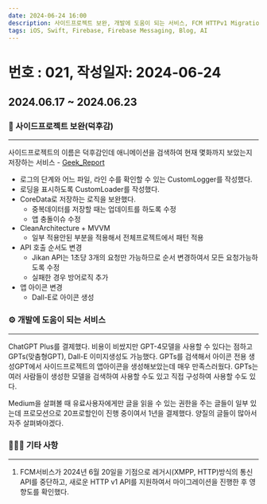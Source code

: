 ```yaml
---
date: 2024-06-24 16:00
description: 사이드프로젝트 보완, 개발에 도움이 되는 서비스, FCM HTTPv1 Migration
tags: iOS, Swift, Firebase, Firebase Messaging, Blog, AI
---
```

# 번호 : 021, 작성일자: 2024-06-24
## 2024.06.17 ~ 2024.06.23
### 🚀 사이드프로젝트 보완(덕후감)
---

사이드프로젝트의 이름은 덕후감인데 애니메이션을 검색하여 현재 몇화까지 보았는지 저장하는 서비스 - [Geek_Report](https://github.com/sookim-1/Geek_Report)

- 로그의 단계와 어느 파일, 라인 수를 확인할 수 있는 CustomLogger를 작성했다.
- 로딩을 표시하도록 CustomLoader를 작성했다.
- CoreData로 저장하는 로직을 보완했다.
    - 중복데이터를 저장할 때는 업데이트를 하도록 수정
    - 앱 충돌이슈 수정
- CleanArchitecture + MVVM
    - 일부 적용안된 부분을 적용해서 전체프로젝트에서 패턴 적용
- API 호출 순서도 변경
    - Jikan API는 1초당 3개의 요청만 가능하므로 순서 변경하여서 모든 요청가능하도록 수정
    - 실패한 경우 방어로직 추가
- 앱 아이콘 변경
    - Dall-E로 아이콘 생성

### ⚙️ 개발에 도움이 되는 서비스
---

ChatGPT Plus를 결제했다. 비용이 비쌌지만 GPT-4모델을 사용할 수 있다는 점하고 GPTs(맞춤형GPT), Dall-E 이미지생성도 가능했다. GPTs를 검색해서 아이콘 전용 생성GPT에서 사이드프로젝트의 앱아이콘을 생성해보았는데 매우 만족스러웠다. GPTs는 여러 사람들이 생성한 모델을 검색하여 사용할 수도 있고 직접 구성하여 사용할 수도 있다.

Medium을 살펴볼 때 유료사용자에게만 글을 읽을 수 있는 권한을 주는 글들이 일부 있는데 프로모션으로 20프로할인이 진행 중이여서 1년을 결제했다. 양질의 글들이 많아서 자주 살펴봐야겠다.

### 🙋🏻‍♂️ 기타 사항
---

1. FCM서비스가 2024년 6월 20일을 기점으로 레거시(XMPP, HTTP)방식의 통신 API를 중단하고, 새로운 HTTP v1 API를 지원하여서 마이그레이션을 진행한 후 영향도를 확인했다.
